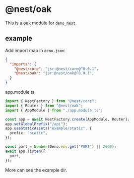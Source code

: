 # @nest/oak

This is a [oak](https://github.com/oakserver/oak) module for [`deno_nest`](https://nests.deno.dev/en-US).

## example

Add import map in `deno.json`:

```json
{
  "imports": {
    "@nest/core": "jsr:@nest/core@^0.0.1",
    "@nest/oak": "jsr:@nest/oak@^0.0.1",
  }
}
```

app.module.ts:

```typescript
import { NestFactory } from "@nest/core";
import { Router } from "@nest/oak";
import { AppModule } from "./app.module.ts";

const app = await NestFactory.create(AppModule, Router);
app.setGlobalPrefix("/api");
app.useStaticAssets("example/static", {
  prefix: "static",
});

const port = Number(Deno.env.get("PORT") || 2000);
await app.listen({
  port,
});
```

More can see the example dir.
